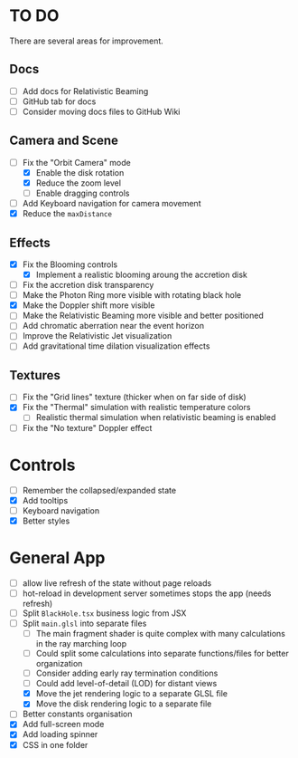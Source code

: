 # TO DO

There are several areas for improvement.

## Docs
- [ ] Add docs for Relativistic Beaming
- [ ] GitHub tab for docs
- [ ] Consider moving docs files to GitHub Wiki

## Camera and Scene
- [ ] Fix the "Orbit Camera" mode
  - [x] Enable the disk rotation
  - [x] Reduce the zoom level
  - [ ] Enable dragging controls
- [ ] Add Keyboard navigation for camera movement
- [x] Reduce the `maxDistance`

## Effects
- [x] Fix the Blooming controls
  - [x] Implement a realistic blooming aroung the accretion disk
- [ ] Fix the accretion disk transparency
- [ ] Make the Photon Ring more visible with rotating black hole
- [x] Make the Doppler shift more visible
- [ ] Make the Relativistic Beaming more visible and better positioned
- [ ] Add chromatic aberration near the event horizon
- [ ] Improve the Relativistic Jet visualization
- [ ] Add gravitational time dilation visualization effects

## Textures
- [ ] Fix the "Grid lines" texture (thicker when on far side of disk)
- [x] Fix the "Thermal" simulation with realistic temperature colors
  - [ ] Realistic thermal simulation when relativistic beaming is enabled
- [ ] Fix the "No texture" Doppler effect

# Controls
- [ ] Remember the collapsed/expanded state
- [x] Add tooltips
- [ ] Keyboard navigation
- [x] Better styles

# General App
- [ ] allow live refresh of the state without page reloads
- [ ] hot-reload in development server sometimes stops the app (needs refresh)
- [ ] Split `BlackHole.tsx` business logic from JSX
- [ ] Split `main.glsl` into separate files
  - [ ] The main fragment shader is quite complex with many calculations in the ray marching loop
  - [ ] Could split some calculations into separate functions/files for better organization
  - [ ] Consider adding early ray termination conditions
  - [ ] Could add level-of-detail (LOD) for distant views
  - [x] Move the jet rendering logic to a separate GLSL file
  - [x] Move the disk rendering logic to a separate file
- [ ] Better constants organisation
- [x] Add full-screen mode
- [x] Add loading spinner
- [x] CSS in one folder